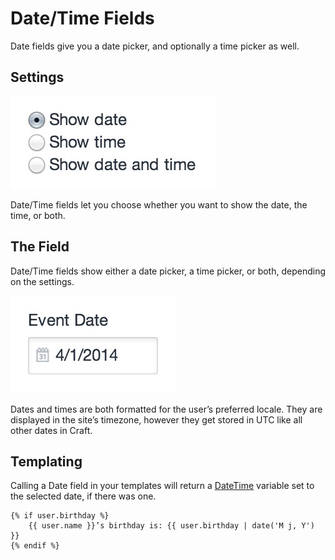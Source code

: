 # Date/Time Fields

Date fields give you a date picker, and optionally a time picker as well.

## Settings

![datetime-settings.2x](./images/field-types/date-time/datetime-settings.2x.jpg)

Date/Time fields let you choose whether you want to show the date, the time, or both.

## The Field

Date/Time fields show either a date picker, a time picker, or both, depending on the settings.

![datetime-entry.2x](./images/field-types/date-time/datetime-entry.2x.jpg)

Dates and times are both formatted for the user’s preferred locale. They are displayed in the site’s timezone, however they get stored in UTC like all other dates in Craft.

## Templating

Calling a Date field in your templates will return a [DateTime](templating/datetime.md) variable set to the selected date, if there was one.

```twig
{% if user.birthday %}
    {{ user.name }}’s birthday is: {{ user.birthday | date('M j, Y') }}
{% endif %}
```
